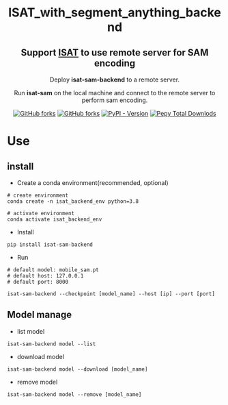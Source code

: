 <h1 align='center'>ISAT_with_segment_anything_backend</h1>
<h2 align='center'>Support <a href="https://github.com/yatengLG/ISAT_with_segment_anything">ISAT</a> to use remote server for SAM encoding</h2>
    <p align="center">Deploy <b>isat-sam-backend</b> to a remote server. </p>
<p align="center">Run <b>isat-sam</b> on the local machine and connect to the remote server to perform sam encoding. </p>
<p align='center'>
    <a href='https://github.com/yatengLG/ISAT_with_segment_anything_backend' target="_blank"><img alt="GitHub forks" src="https://img.shields.io/github/stars/yatengLG/ISAT_with_segment_anything_backend"></a>
    <a href='https://github.com/yatengLG/ISAT_with_segment_anything_backend' target="_blank"><img alt="GitHub forks" src="https://img.shields.io/github/forks/yatengLG/ISAT_with_segment_anything_backend"></a>
    <a href='https://pypi.org/project/isat-sam-backend/' target="_blank"><img alt="PyPI - Version" src="https://img.shields.io/pypi/v/isat-sam-backend"></a>
    <a href='https://pypi.org/project/isat-sam-backend/' target="_blank"><img alt="Pepy Total Downlods" src="https://img.shields.io/pepy/dt/isat-sam-backend"></a>
</p>

# Use

## install
- Create a conda environment(recommended, optional)
```shell
# create environment
conda create -n isat_backend_env python=3.8

# activate environment
conda activate isat_backend_env
```

- Install
```shell
pip install isat-sam-backend
```

- Run
```shell
# default model: mobile_sam.pt
# default host: 127.0.0.1 
# default port: 8000

isat-sam-backend --checkpoint [model_name] --host [ip] --port [port]
```

## Model manage
- list model
```shell
isat-sam-backend model --list
```

- download model
```shell
isat-sam-backend model --download [model_name]
```

- remove model
```shell
isat-sam-backend model --remove [model_name]
```

